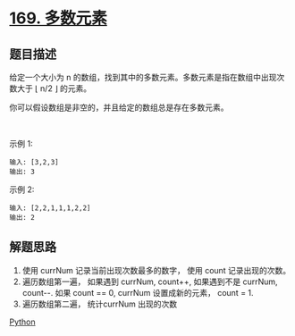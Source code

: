 # [169. 多数元素](https://leetcode-cn.com/problems/majority-element/)

## 题目描述

给定一个大小为 n 的数组，找到其中的多数元素。多数元素是指在数组中出现次数大于 ⌊ n/2 ⌋ 的元素。

你可以假设数组是非空的，并且给定的数组总是存在多数元素。

 

示例 1:

    输入: [3,2,3]
    输出: 3

示例 2:

    输入: [2,2,1,1,1,2,2]
    输出: 2

## 解题思路

1. 使用 currNum 记录当前出现次数最多的数字， 使用 count 记录出现的次数。
2. 遍历数组第一遍， 如果遇到 currNum, count++, 如果遇到不是 currNum, count--.
如果 count == 0, currNum 设置成新的元素， count = 1.
3. 遍历数组第二遍， 统计currNum 出现的次数

[Python](169.py)